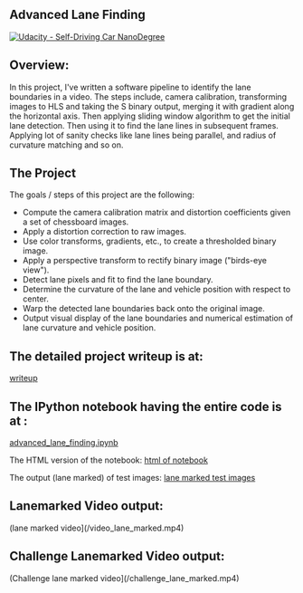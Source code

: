 ## Advanced Lane Finding
[![Udacity - Self-Driving Car NanoDegree](https://s3.amazonaws.com/udacity-sdc/github/shield-carnd.svg)](http://www.udacity.com/drive)

Overview:
---

In this project, I've written a software pipeline to identify the lane boundaries in a video. The steps include, camera calibration, transforming images to HLS and taking the S binary output, merging it with gradient along the horizontal axis. Then applying sliding window algorithm to get the initial lane detection. Then using it to find the lane lines in subsequent frames. Applying lot of sanity checks like lane lines being parallel, and radius of curvature matching and so on. 

The Project
---

The goals / steps of this project are the following:

* Compute the camera calibration matrix and distortion coefficients given a set of chessboard images.
* Apply a distortion correction to raw images.
* Use color transforms, gradients, etc., to create a thresholded binary image.
* Apply a perspective transform to rectify binary image ("birds-eye view").
* Detect lane pixels and fit to find the lane boundary.
* Determine the curvature of the lane and vehicle position with respect to center.
* Warp the detected lane boundaries back onto the original image.
* Output visual display of the lane boundaries and numerical estimation of lane curvature and vehicle position.

The detailed project writeup is at:
---
[writeup](/writeup.pdf)

The IPython notebook having the entire code is at :
---
[advanced_lane_finding.ipynb](/advanced_lane_finding.ipynb)

The HTML version of the notebook: 
[html of notebook](/advanced_lane_finding.html)

The output (lane marked) of test images: 
[lane marked test images](/output_images)

Lanemarked Video output:
---

(lane marked video](/video_lane_marked.mp4)

Challenge Lanemarked Video output:
---

(Challenge lane marked video](/challenge_lane_marked.mp4)


